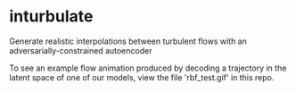 # inturbulate
Generate realistic interpolations between turbulent flows with an adversarially-constrained autoencoder

To see an example flow animation produced by decoding a trajectory in the latent space of one of our models, 
view the file 'rbf_test.gif' in this repo.
